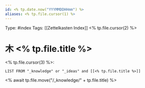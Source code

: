 ```yaml
---
id: <% tp.date.now("YYYMMDDHHmm") %>
aliases: <% tp.file.cursor(1) %>
---
```

Type: #index
Tags: [[Zettelkasten Index]] <% tp.file.cursor(2) %>

# ⽊ <% tp.file.title %>

<% tp.file.cursor(3) %>:
```dataview
LIST FROM "_knowledge" or "_ideas" and [[<% tp.file.title %>]]
```

<% await tp.file.move("/_knowledge/" + tp.file.title) %>